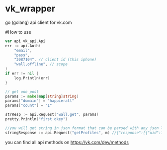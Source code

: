 vk_wrapper
==========

go (golang) api client for vk.com

#How to use

```Go
var api vk_api.Api
err := api.Auth(
    "email",
    "pass",
    "3087104", // client id (this iphone)
    "wall,offline", // scope
)
if err != nil {
    log.Println(err)
}

// get one post
params := make(map[string]string)
params["domain"] = "happierall"
params["count"] = "1"

strResp := api.Request("wall.get", params)
pretty.Println("first okey")

//you will get string in json format that can be parsed with any json lib
stringResponse := api.Request("getProfiles", m) //{"response":[{"uid":1,"first_name":"Pavel","last_name":"Durov"}]}
```

you can find all api methods on https://vk.com/dev/methods